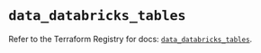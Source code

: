 # `data_databricks_tables`

Refer to the Terraform Registry for docs: [`data_databricks_tables`](https://registry.terraform.io/providers/databricks/databricks/1.67.0/docs/data-sources/tables).
